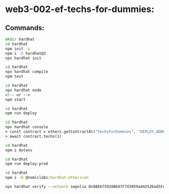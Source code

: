 # web3-002-ef-techs-for-dummies:

## Commands:

```cmd
mkdir hardhat
cd hardhat
npm init -y
npm i -D hardhat@2
npx hardhat init
```

```cmd
cd hardhat
npx hardhat compile
npm test
```

```cmd
cd hardhat
npx hardhat node
<!-- or -->
npm start
```

```cmd
cd hardhat
npm run deploy
```

```cmd
cd hardhat
npx hardhat console
> const contract = ethers.getContractAt("TechsForDummies", "DEPLOY_ADDRESS")
> await contract.techs(1)
```

```cmd
cd hardhat
npm i dotenv
```

```cmd
cd hardhat
npm run deploy:prod
```

```cmd
cd hardhat
npm i -D @nomiclabs/hardhat-etherscan

npx hardhat verify --network sepolia 0x98E675928B647F7d3059a442526ad5FA07f5cA9C
```

```cmd

```

```cmd

```
